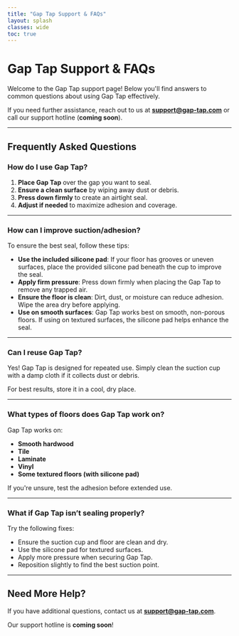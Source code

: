 ```yaml
---
title: "Gap Tap Support & FAQs"
layout: splash
classes: wide
toc: true
---
```


# **Gap Tap Support & FAQs**

Welcome to the Gap Tap support page! Below you'll find answers to common questions about using Gap Tap effectively.

If you need further assistance, reach out to us at **[support@gap-tap.com](mailto:support@gap-tap.com)** or call our support hotline (**coming soon**).

---

## **Frequently Asked Questions**

### **How do I use Gap Tap?**
1. **Place Gap Tap** over the gap you want to seal.
2. **Ensure a clean surface** by wiping away dust or debris.
3. **Press down firmly** to create an airtight seal.
4. **Adjust if needed** to maximize adhesion and coverage.

---

### **How can I improve suction/adhesion?**
To ensure the best seal, follow these tips:

- **Use the included silicone pad**: If your floor has grooves or uneven surfaces, place the provided silicone pad beneath the cup to improve the seal.
- **Apply firm pressure**: Press down firmly when placing the Gap Tap to remove any trapped air.
- **Ensure the floor is clean**: Dirt, dust, or moisture can reduce adhesion. Wipe the area dry before applying.
- **Use on smooth surfaces**: Gap Tap works best on smooth, non-porous floors. If using on textured surfaces, the silicone pad helps enhance the seal.

---

### **Can I reuse Gap Tap?**
Yes! Gap Tap is designed for repeated use. Simply clean the suction cup with a damp cloth if it collects dust or debris.

For best results, store it in a cool, dry place.

---

### **What types of floors does Gap Tap work on?**
Gap Tap works on:

- **Smooth hardwood**
- **Tile**
- **Laminate**
- **Vinyl**
- **Some textured floors (with silicone pad)**

If you're unsure, test the adhesion before extended use.

---

### **What if Gap Tap isn’t sealing properly?**
Try the following fixes:

- Ensure the suction cup and floor are clean and dry.
- Use the silicone pad for textured surfaces.
- Apply more pressure when securing Gap Tap.
- Reposition slightly to find the best suction point.

---

## **Need More Help?**
If you have additional questions, contact us at **[support@gap-tap.com](mailto:support@gap-tap.com)**.

Our support hotline is **coming soon**!
